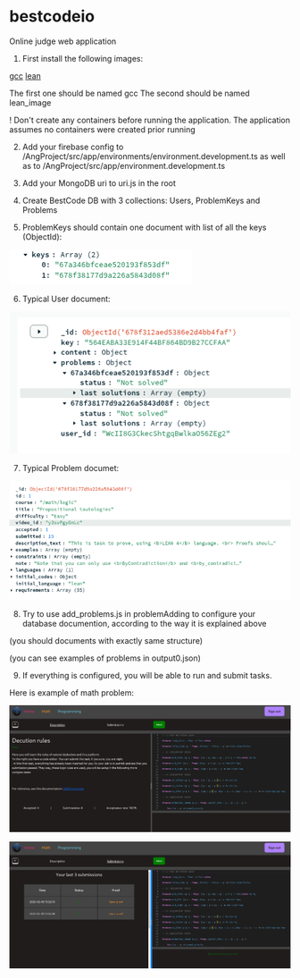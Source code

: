 # bestcodeio

Online judge web application

1) First install the following images:

[gcc](https://hub.docker.com/_/gcc)
[lean](https://github.com/IgorAmashukeli/Bestcode/blob/main/DockerLEAN/Dockerfile)

The first one should be named gcc
The second should be named lean_image

! Don't create any containers before running the application.
The application assumes no containers were created prior running

2) Add your firebase config to /AngProject/src/app/environments/environment.development.ts as well as to /AngProject/src/app/environment.development.ts

3) Add your MongoDB uri to uri.js in the root

4) Create BestCode DB with 3 collections: Users, ProblemKeys and Problems

5) ProblemKeys should contain one document with list of all the keys (ObjectId):

![alt text](image.png)

6) Typical User document:

![alt text](image-1.png)

7) Typical Problem documet:

![alt text](image-2.png)


8) Try to use add_problems.js in problemAdding to configure your database documention, according to the way it is explained above

(you should documents with exactly same structure)

(you can see examples of problems in output0.json)

9) If everything is configured, you will be able to run and submit tasks.

Here is example of math problem:

![alt text](image-3.png)

![alt text](image-4.png)

